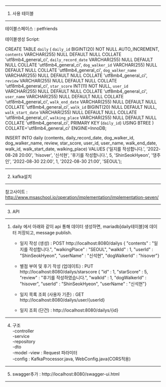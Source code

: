 ---------------------------------------------------
1. 사용 테이블
---------------------------------------------------
테이블스페이스 : petfriends

테이블생성 Script: 

CREATE TABLE `daily` (
	`daily_id` BIGINT(20) NOT NULL AUTO_INCREMENT,
	`contents` VARCHAR(255) NULL DEFAULT NULL COLLATE 'utf8mb4_general_ci',
	`daily_record_date` VARCHAR(255) NULL DEFAULT NULL COLLATE 'utf8mb4_general_ci',
	`dog_walker_id` VARCHAR(255) NULL DEFAULT NULL COLLATE 'utf8mb4_general_ci',
	`dog_walker_name` VARCHAR(255) NULL DEFAULT NULL COLLATE 'utf8mb4_general_ci',
	`review` VARCHAR(255) NULL DEFAULT NULL COLLATE 'utf8mb4_general_ci',
	`star_score` INT(11) NOT NULL,
	`user_id` VARCHAR(255) NULL DEFAULT NULL COLLATE 'utf8mb4_general_ci',
	`user_name` VARCHAR(255) NULL DEFAULT NULL COLLATE 'utf8mb4_general_ci',
	`walk_end_date` VARCHAR(255) NULL DEFAULT NULL COLLATE 'utf8mb4_general_ci',
	`walk_id` BIGINT(20) NULL DEFAULT NULL,
	`walk_start_date` VARCHAR(255) NULL DEFAULT NULL COLLATE 'utf8mb4_general_ci',
	`walking_place` VARCHAR(255) NULL DEFAULT NULL COLLATE 'utf8mb4_general_ci',
	PRIMARY KEY (`daily_id`) USING BTREE
)
COLLATE='utf8mb4_general_ci'
ENGINE=InnoDB;

INSERT INTO daily (contents, daily_record_date, dog_walker_id, dog_walker_name, review, star_score, user_id, user_name, walk_end_date, walk_id, walk_start_date, walking_place) 
VALUES ('일지를 작성합니다.', '2022-08-28 20:00', 'hisover', '신석현', '후기를 작성합니다.', 5, 'ShinSeokHyeon', '댕주인', '2022-08-30 22:00', 1, '2022-08-30 21:00', 'SEOUL');

---------------------------------------------------  
2. kafka설치    
---------------------------------------------------  
참고사이트 : http://www.msaschool.io/operation/implementation/implementation-seven/  

--------------------------------------------------  
3. API
--------------------------------------------------  
1) daily 에서 아래와 같이 api 통해 데이터 생성하면, mariadb[daily테이블]에 데이터 저장되고, message publish.
    - 일지 작성 (생성) : POST http://localhost:8080/dailys
                    { "contents" : "일지를 작성합니다.",
					  "walkingPlace" : "SEOUL",
					  "walkId" : 1, 
					  "userId" : "ShinSeokHyeon",
					  "userName" : "신석현",
					  "dogWalkerId" : "hisover"} 

    - 별점 부여 및 후기 작성 (업데이트) : PUT http://localhost:8080/dailys/starscore
    						  	{ "id" : 1,
								  "starScore" : 5,
								  "review" : "후기를 작성하였습니다.",
								  "walkId" : 1,
								  "dogWalkerId" : "hisover",
								  "userId" : "ShinSeokHyeon", 
								  "userName" : "신석현"}
  	- 일지 목록 조회 (사용자 기준) : GET http://localhost:8080/dailys/user/{userId}
  	- 일지 조회 (단건) : http://localhost:8080/dailys/{id}

--------------------------------------------------  
4. 구조   
   -controller  
   -service  
   -repository  
   -dto  
   -model
   -view : Request 파라미터  
   -config : KafkaProcessor.java, WebConfig.java(CORS적용)  
--------------------------------------------------  
5. swagger추가 : http://localhost:8080/swagger-ui.html  
--------------------------------------------------  
